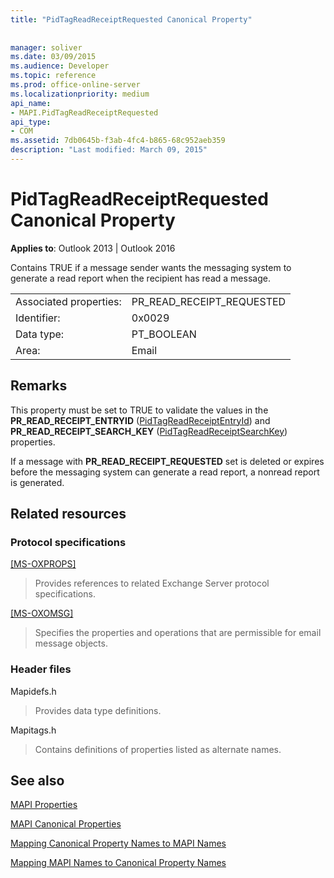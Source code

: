 ```yaml
---
title: "PidTagReadReceiptRequested Canonical Property"
 
 
manager: soliver
ms.date: 03/09/2015
ms.audience: Developer
ms.topic: reference
ms.prod: office-online-server
ms.localizationpriority: medium
api_name:
- MAPI.PidTagReadReceiptRequested
api_type:
- COM
ms.assetid: 7db0645b-f3ab-4fc4-b865-68c952aeb359
description: "Last modified: March 09, 2015"
---
```


# PidTagReadReceiptRequested Canonical Property

  
  
**Applies to**: Outlook 2013 | Outlook 2016 
  
Contains TRUE if a message sender wants the messaging system to generate a read report when the recipient has read a message.
  
|||
|:-----|:-----|
|Associated properties:  <br/> |PR_READ_RECEIPT_REQUESTED  <br/> |
|Identifier:  <br/> |0x0029  <br/> |
|Data type:  <br/> |PT_BOOLEAN  <br/> |
|Area:  <br/> |Email  <br/> |
   
## Remarks

This property must be set to TRUE to validate the values in the **PR_READ_RECEIPT_ENTRYID** ([PidTagReadReceiptEntryId](pidtagreadreceiptentryid-canonical-property.md)) and **PR_READ_RECEIPT_SEARCH_KEY** ([PidTagReadReceiptSearchKey](pidtagreadreceiptsearchkey-canonical-property.md)) properties.
  
If a message with **PR_READ_RECEIPT_REQUESTED** set is deleted or expires before the messaging system can generate a read report, a nonread report is generated. 
  
## Related resources

### Protocol specifications

[[MS-OXPROPS]](https://msdn.microsoft.com/library/f6ab1613-aefe-447d-a49c-18217230b148%28Office.15%29.aspx)
  
> Provides references to related Exchange Server protocol specifications.
    
[[MS-OXOMSG]](https://msdn.microsoft.com/library/daa9120f-f325-4afb-a738-28f91049ab3c%28Office.15%29.aspx)
  
> Specifies the properties and operations that are permissible for email message objects.
    
### Header files

Mapidefs.h
  
> Provides data type definitions.
    
Mapitags.h
  
> Contains definitions of properties listed as alternate names.
    
## See also



[MAPI Properties](mapi-properties.md)
  
[MAPI Canonical Properties](mapi-canonical-properties.md)
  
[Mapping Canonical Property Names to MAPI Names](mapping-canonical-property-names-to-mapi-names.md)
  
[Mapping MAPI Names to Canonical Property Names](mapping-mapi-names-to-canonical-property-names.md)


